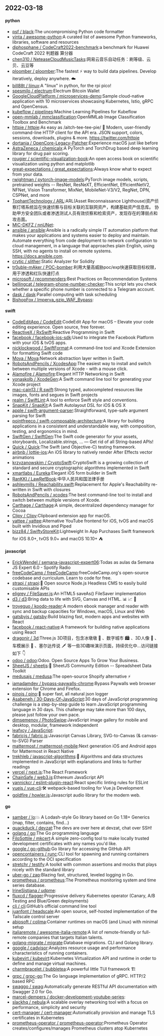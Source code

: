 ## 2022-03-18

#### python
* [psf / black](https://github.com/psf/black):The uncompromising Python code formatter
* [vinta / awesome-python](https://github.com/vinta/awesome-python):A curated list of awesome Python frameworks, libraries, software and resources
* [diphosphane / CodeCraft2022-benchmark](https://github.com/diphosphane/CodeCraft2022-benchmark):a benchmark for Huawei CodeCraft 2022 判题器 算分器
* [chen310 / NeteaseCloudMusicTasks](https://github.com/chen310/NeteaseCloudMusicTasks):网易云音乐自动任务：刷等级、云贝、云豆等
* [ploomber / ploomber](https://github.com/ploomber/ploomber):The fastest
⚡️
way to build data pipelines. Develop iteratively, deploy anywhere.
☁️
* [bill88t / ljinux](https://github.com/bill88t/ljinux):A "linux" in python, for the rpi pico!
* [spesmilo / electrum](https://github.com/spesmilo/electrum):Electrum Bitcoin Wallet
* [GoogleCloudPlatform / microservices-demo](https://github.com/GoogleCloudPlatform/microservices-demo):Sample cloud-native application with 10 microservices showcasing Kubernetes, Istio, gRPC and OpenCensus.
* [kubeflow / pipelines](https://github.com/kubeflow/pipelines):Machine Learning Pipelines for Kubeflow
* [open-mmlab / mmclassification](https://github.com/open-mmlab/mmclassification):OpenMMLab Image Classification Toolbox and Benchmark
* [httpie / httpie](https://github.com/httpie/httpie):As easy as /aitch-tee-tee-pie/
🥧
Modern, user-friendly command-line HTTP client for the API era. JSON support, colors, sessions, downloads, plugins & more. https://twitter.com/httpie
* [dortania / OpenCore-Legacy-Patcher](https://github.com/dortania/OpenCore-Legacy-Patcher):Experience macOS just like before
* [AstraZeneca / chemicalx](https://github.com/AstraZeneca/chemicalx):A PyTorch and TorchDrug based deep learning library for drug pair scoring.
* [rougier / scientific-visualization-book](https://github.com/rougier/scientific-visualization-book):An open access book on scientific visualization using python and matplotlib
* [great-expectations / great_expectations](https://github.com/great-expectations/great_expectations):Always know what to expect from your data.
* [rwightman / pytorch-image-models](https://github.com/rwightman/pytorch-image-models):PyTorch image models, scripts, pretrained weights -- ResNet, ResNeXT, EfficientNet, EfficientNetV2, NFNet, Vision Transformer, MixNet, MobileNet-V3/V2, RegNet, DPN, CSPNet, and more
* [TophantTechnology / ARL](https://github.com/TophantTechnology/ARL):ARL(Asset Reconnaissance Lighthouse)资产侦察灯塔系统旨在快速侦察与目标关联的互联网资产，构建基础资产信息库。 协助甲方安全团队或者渗透测试人员有效侦察和检索资产，发现存在的薄弱点和攻击面。
* [MIC-DKFZ / nnUNet](https://github.com/MIC-DKFZ/nnUNet):
* [ansible / ansible](https://github.com/ansible/ansible):Ansible is a radically simple IT automation platform that makes your applications and systems easier to deploy and maintain. Automate everything from code deployment to network configuration to cloud management, in a language that approaches plain English, using SSH, with no agents to install on remote systems. https://docs.ansible.com.
* [crytic / slither](https://github.com/crytic/slither):Static Analyzer for Solidity
* [tr0uble-mAker / POC-bomber](https://github.com/tr0uble-mAker/POC-bomber):利用大量高威胁poc/exp快速获取目标权限，用于渗透和红队快速打点
* [microsoft / recommenders](https://github.com/microsoft/recommenders):Best Practices on Recommendation Systems
* [bellingcat / telegram-phone-number-checker](https://github.com/bellingcat/telegram-phone-number-checker):This script lets you check whether a specific phone number is connected to a Telegram account.
* [dask / dask](https://github.com/dask/dask):Parallel computing with task scheduling
* [BishopFox / Imperva_gzip_WAF_Bypass](https://github.com/BishopFox/Imperva_gzip_WAF_Bypass):

#### swift
* [CodeEditApp / CodeEdit](https://github.com/CodeEditApp/CodeEdit):CodeEdit App for macOS – Elevate your code editing experience. Open source, free forever.
* [ReactiveX / RxSwift](https://github.com/ReactiveX/RxSwift):Reactive Programming in Swift
* [facebook / facebook-ios-sdk](https://github.com/facebook/facebook-ios-sdk):Used to integrate the Facebook Platform with your iOS & tvOS apps.
* [nicklockwood / SwiftFormat](https://github.com/nicklockwood/SwiftFormat):A command-line tool and Xcode Extension for formatting Swift code
* [Moya / Moya](https://github.com/Moya/Moya):Network abstraction layer written in Swift.
* [RobotsAndPencils / XcodesApp](https://github.com/RobotsAndPencils/XcodesApp):The easiest way to install and switch between multiple versions of Xcode - with a mouse click.
* [Alamofire / Alamofire](https://github.com/Alamofire/Alamofire):Elegant HTTP Networking in Swift
* [yonaskolb / XcodeGen](https://github.com/yonaskolb/XcodeGen):A Swift command line tool for generating your Xcode project
* [mac-cain13 / R.swift](https://github.com/mac-cain13/R.swift):Strong typed, autocompleted resources like images, fonts and segues in Swift projects
* [realm / SwiftLint](https://github.com/realm/SwiftLint):A tool to enforce Swift style and conventions.
* [SnapKit / SnapKit](https://github.com/SnapKit/SnapKit):A Swift Autolayout DSL for iOS & OS X
* [apple / swift-argument-parser](https://github.com/apple/swift-argument-parser):Straightforward, type-safe argument parsing for Swift
* [pointfreeco / swift-composable-architecture](https://github.com/pointfreeco/swift-composable-architecture):A library for building applications in a consistent and understandable way, with composition, testing, and ergonomics in mind.
* [SwiftGen / SwiftGen](https://github.com/SwiftGen/SwiftGen):The Swift code generator for your assets, storyboards, Localizable.strings, … — Get rid of all String-based APIs!
* [Quick / Quick](https://github.com/Quick/Quick):The Swift (and Objective-C) testing framework.
* [airbnb / lottie-ios](https://github.com/airbnb/lottie-ios):An iOS library to natively render After Effects vector animations
* [krzyzanowskim / CryptoSwift](https://github.com/krzyzanowskim/CryptoSwift):CryptoSwift is a growing collection of standard and secure cryptographic algorithms implemented in Swift
* [xmartlabs / Eureka](https://github.com/xmartlabs/Eureka):Elegant iOS form builder in Swift
* [RanKKI / LawRefBook](https://github.com/RanKKI/LawRefBook):中华人民共和国法律手册
* [ashleymills / Reachability.swift](https://github.com/ashleymills/Reachability.swift):Replacement for Apple's Reachability re-written in Swift with closures
* [RobotsAndPencils / xcodes](https://github.com/RobotsAndPencils/xcodes):The best command-line tool to install and switch between multiple versions of Xcode.
* [Carthage / Carthage](https://github.com/Carthage/Carthage):A simple, decentralized dependency manager for Cocoa
* [Clipy / Clipy](https://github.com/Clipy/Clipy):Clipboard extension app for macOS.
* [yattee / yattee](https://github.com/yattee/yattee):Alternative YouTube frontend for iOS, tvOS and macOS built with Invidious and Piped
* [bizz84 / SwiftyStoreKit](https://github.com/bizz84/SwiftyStoreKit):Lightweight In App Purchases Swift framework for iOS 8.0+, tvOS 9.0+ and macOS 10.10+
⛺

#### javascript
* [ErickWendel / semana-javascript-expert06](https://github.com/ErickWendel/semana-javascript-expert06):Todas as aulas da Semana JS Expert 6.0 - Spotify Radio
* [freeCodeCamp / freeCodeCamp](https://github.com/freeCodeCamp/freeCodeCamp):freeCodeCamp.org's open-source codebase and curriculum. Learn to code for free.
* [strapi / strapi](https://github.com/strapi/strapi):🚀
Open source Node.js Headless CMS to easily build customisable APIs
* [eligrey / FileSaver.js](https://github.com/eligrey/FileSaver.js):An HTML5 saveAs() FileSaver implementation
* [d3 / d3](https://github.com/d3/d3):Bring data to life with SVG, Canvas and HTML.
📊
📈
🎉
* [troyeguo / koodo-reader](https://github.com/troyeguo/koodo-reader):A modern ebook manager and reader with sync and backup capacities for Windows, macOS, Linux and Web
* [gatsbyjs / gatsby](https://github.com/gatsbyjs/gatsby):Build blazing fast, modern apps and websites with React
* [facebook / react-native](https://github.com/facebook/react-native):A framework for building native applications using React
* [dragonir / 3d](https://github.com/dragonir/3d):Three.js 3D项目，包含冰墩墩
🐼
、数字城市
🏙
、3D人像
👤
、车模展示
🚗
、塞尔达传说
🗡
等一些3D趣味演示页面，持续优化中...访问链接如下
👇
* [odoo / odoo](https://github.com/odoo/odoo):Odoo. Open Source Apps To Grow Your Business.
* [SheetJS / sheetjs](https://github.com/SheetJS/sheetjs):📗
SheetJS Community Edition -- Spreadsheet Data Toolkit
* [medusajs / medusa](https://github.com/medusajs/medusa):The open-source Shopify alternative
⚡️
* [iamadamdev / bypass-paywalls-chrome](https://github.com/iamadamdev/bypass-paywalls-chrome):Bypass Paywalls web browser extension for Chrome and Firefox.
* [pinojs / pino](https://github.com/pinojs/pino):🌲
super fast, all natural json logger
* [Asabeneh / 30-Days-Of-JavaScript](https://github.com/Asabeneh/30-Days-Of-JavaScript):30 days of JavaScript programming challenge is a step-by-step guide to learn JavaScript programming language in 30 days. This challenge may take more than 100 days, please just follow your own pace.
* [dimsemenov / PhotoSwipe](https://github.com/dimsemenov/PhotoSwipe):JavaScript image gallery for mobile and desktop, modular, framework independent
* [leafxcy / JavaScript](https://github.com/leafxcy/JavaScript):
* [fabricjs / fabric.js](https://github.com/fabricjs/fabric.js):Javascript Canvas Library, SVG-to-Canvas (& canvas-to-SVG) Parser
* [mattermost / mattermost-mobile](https://github.com/mattermost/mattermost-mobile):Next generation iOS and Android apps for Mattermost in React Native
* [trekhleb / javascript-algorithms](https://github.com/trekhleb/javascript-algorithms):📝
Algorithms and data structures implemented in JavaScript with explanations and links to further readings
* [vercel / next.js](https://github.com/vercel/next.js):The React Framework
* [ChainSafe / web3.js](https://github.com/ChainSafe/web3.js):Ethereum JavaScript API
* [yannickcr / eslint-plugin-react](https://github.com/yannickcr/eslint-plugin-react):React specific linting rules for ESLint
* [vuejs / vue-cli](https://github.com/vuejs/vue-cli):🛠️
webpack-based tooling for Vue.js Development
* [goldfire / howler.js](https://github.com/goldfire/howler.js):Javascript audio library for the modern web.

#### go
* [samber / lo](https://github.com/samber/lo):💥
A Lodash-style Go library based on Go 1.18+ Generics (map, filter, contains, find...)
* [quackduck / devzat](https://github.com/quackduck/devzat):The devs are over here at devzat, chat over SSH!
* [golang / go](https://github.com/golang/go):The Go programming language
* [FiloSottile / mkcert](https://github.com/FiloSottile/mkcert):A simple zero-config tool to make locally trusted development certificates with any names you'd like.
* [google / go-github](https://github.com/google/go-github):Go library for accessing the GitHub API
* [opencontainers / runc](https://github.com/opencontainers/runc):CLI tool for spawning and running containers according to the OCI specification
* [stretchr / testify](https://github.com/stretchr/testify):A toolkit with common assertions and mocks that plays nicely with the standard library
* [uber-go / zap](https://github.com/uber-go/zap):Blazing fast, structured, leveled logging in Go.
* [prometheus / prometheus](https://github.com/prometheus/prometheus):The Prometheus monitoring system and time series database.
* [IrineSistiana / udpme](https://github.com/IrineSistiana/udpme):
* [fluxcd / flagger](https://github.com/fluxcd/flagger):Progressive delivery Kubernetes operator (Canary, A/B Testing and Blue/Green deployments)
* [cli / cli](https://github.com/cli/cli):GitHub’s official command line tool
* [juanfont / headscale](https://github.com/juanfont/headscale):An open source, self-hosted implementation of the Tailscale control server
* [abiosoft / colima](https://github.com/abiosoft/colima):Container runtimes on macOS (and Linux) with minimal setup
* [italiaremote / awesome-italia-remote](https://github.com/italiaremote/awesome-italia-remote):A list of remote-friendly or full-remote companies that targets Italian talents.
* [golang-migrate / migrate](https://github.com/golang-migrate/migrate):Database migrations. CLI and Golang library.
* [google / cadvisor](https://github.com/google/cadvisor):Analyzes resource usage and performance characteristics of running containers.
* [kubevirt / kubevirt](https://github.com/kubevirt/kubevirt):Kubernetes Virtualization API and runtime in order to define and manage virtual machines.
* [charmbracelet / bubbletea](https://github.com/charmbracelet/bubbletea):A powerful little TUI framework
🏗
* [grpc / grpc-go](https://github.com/grpc/grpc-go):The Go language implementation of gRPC. HTTP/2 based RPC
* [swaggo / swag](https://github.com/swaggo/swag):Automatically generate RESTful API documentation with Swagger 2.0 for Go.
* [marcel-dempers / docker-development-youtube-series](https://github.com/marcel-dempers/docker-development-youtube-series):
* [slackhq / nebula](https://github.com/slackhq/nebula):A scalable overlay networking tool with a focus on performance, simplicity and security
* [cert-manager / cert-manager](https://github.com/cert-manager/cert-manager):Automatically provision and manage TLS certificates in Kubernetes
* [prometheus-operator / prometheus-operator](https://github.com/prometheus-operator/prometheus-operator):Prometheus Operator creates/configures/manages Prometheus clusters atop Kubernetes
